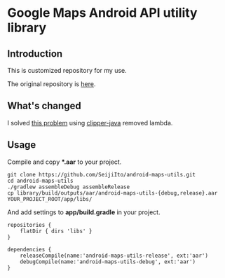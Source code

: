 # Google Maps Android API utility library

## Introduction

This is customized repository for my use.

The original repository is [here](https://github.com/googlemaps/android-maps-utils).

## What's changed

I solved [this problem](https://github.com/googlemaps/android-maps-utils/issues/257) using [clipper-java](https://github.com/lightbringer/clipper-java) removed lambda.

## Usage

Compile and copy **\*.aar** to your project.

```
git clone https://github.com/SeijiIto/android-maps-utils.git
cd android-maps-utils
./gradlew assembleDebug assembleRelease
cp library/build/outputs/aar/android-maps-utils-{debug,release}.aar YOUR_PROJECT_ROOT/app/libs/
```

And add settings to **app/build.gradle** in your project.

```
repositories {
    flatDir { dirs 'libs' }
}

dependencies {
    releaseCompile(name:'android-maps-utils-release', ext:'aar')
    debugCompile(name:'android-maps-utils-debug', ext:'aar')
}
```
